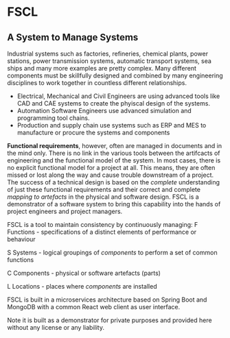 # FSCL
## A System to Manage Systems

Industrial systems such as factories, refineries, chemical plants, power stations, power transmission systems, automatic transport systems, sea ships and many more examples are pretty complex. Many different components must be skillfully designed and combined by many engineering disciplines to work together in countless different relationships.
- Electrical,  Mechanical and Civil Engineers are using advanced tools like CAD and CAE systems to create the phyiscal design of the systems. 
- Automation Software Engineers use advanced simulation and programming tool chains. 
- Production and supply chain use systems such as ERP and MES to manufacture or procure the systems and components

**Functional requirements**, however, often are managed in documents and in the mind only. There is no link in the various tools between the artifcacts of engineering and the functional model of the system. In most cases, there is no explicit functional model for a project at all. This means, they are often missed or lost along the way and cause trouble downstream of a project.
The success of a technical design is based on the *complete* understanding of just these functional requirements and their correct and complete *mapping to artefacts* in the physical and software design. FSCL is a demonstrator of a software system to bring this capability into the hands of project engineers and project managers.

FSCL is a tool to maintain consistency by continuously managing: 
F	Functions   - specifications of a distinct elements of performance or behaviour

S	Systems     - logical groupings of *components* to perform a set of common functions

C	Components  - physical or software artefacts (parts)

L	Locations   - places where *components* are installed

FSCL is built in a microservices architecture based on Spring Boot and MongoDB with a common React web client as user interface. 

Note it is built as a demonstrator for private purposes and provided here without any license or any liability. 
